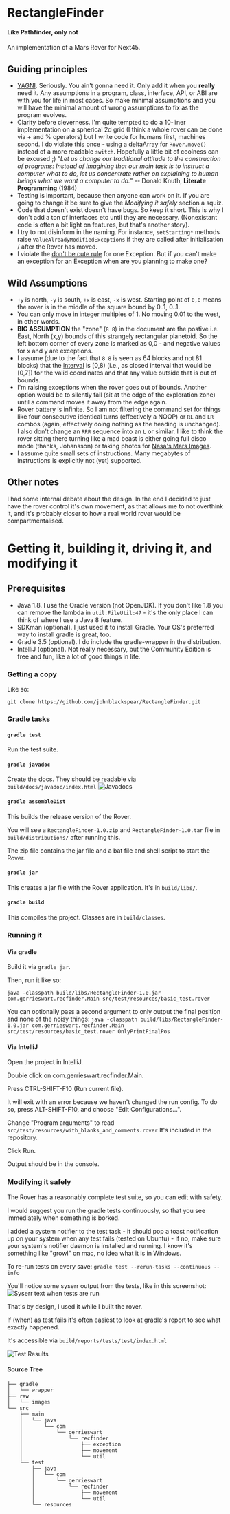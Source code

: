 # RectangleFinder

#### Like Pathfinder, only not

An implementation of a Mars Rover for Next45.

## Guiding principles
- [YAGNI]. Seriously. You ain't gonna need it. Only add it when you **really** need it. Any assumptions in a program, class, interface, API, or ABI are with you for life in most cases. So make minimal assumptions and you will have the minimal amount of wrong assumptions to fix as the program evolves.
- Clarity before cleverness. I'm quite tempted to do a 10-liner implementation on a spherical 2d grid (I think a whole rover can be done via + and % operators) but I write code for humans first, machines second. I do violate this once - using a deltaArray for `Rover.move()` instead of a more readable `switch`. Hopefully a little bit of coolness can be excused ;)
_"Let us change our traditional attitude to the construction of programs: Instead of imagining that our main task is to instruct a computer what to do, let us concentrate rather on explaining to human beings what we want a computer to do._" -- Donald Knuth, **Literate Programming** (1984)
- Testing is important, because then anyone can work on it. If you are going to change it be sure to give the _Modifying it safely_ section a squiz.
- Code that doesn't exist doesn't have bugs. So keep it short. This is why I don't add a ton of interfaces etc until they are necessary. (Nonexistant code is often a bit light on features, but that's another story).
- I try to not disinform in the naming. For instance, `setStarting*` methods raise `ValueAlreadyModifiedExceptions` if they are called after initialisation / after the Rover has moved.
- I violate the [don't be cute rule] for one Exception. But if you can't make an exception for an Exception when are you planning to make one?

## Wild Assumptions
- `+y` is north, `-y` is south, `+x` is east, `-x` is west. Starting point of `0,0` means the rover is in the middle of the square bound by 0..1, 0..1.
- You can only move in integer multiples of 1. No moving 0.01 to the west, in other words.
- **BIG ASSUMPTION** the "zone" (`8 8`) in the document are the postive i.e. East, North (x,y) bounds of this strangely rectangular planetoid. So the left bottom corner of every zone is marked as 0,0 - and negative values for x and y are exceptions.
- I assume (due to the fact that `8 8` is seen as 64 blocks and not 81 blocks) that the [interval] is [0,8) (i.e., as closed interval that would be [0,7]) for the valid coordinates and that any value outside that is out of bounds.
- I'm raising exceptions when the rover goes out of bounds. Another option would be to silently fail (sit at the edge of the exploration zone) until a command moves it away from the edge again.
- Rover battery is infinite. So I am not filtering the command set for things like four consecutive identical turns (effectively a NOOP) or `RL` and `LR` combos (again, effectively doing nothing as the heading is unchanged). I also don't change an `RRR` sequence into an `L` or similar. I like to think the rover sitting there turning like a mad beast is either going full disco mode (thanks, Johansson) or taking photos for [Nasa's Mars Images].
- I assume quite small sets of instructions. Many megabytes of instructions is explicitly not (yet) supported.


## Other notes

I had some internal debate about the design. In the end I decided to just have the rover control it's own movement, as that allows me to not overthink it, and it's probably closer to how a real world rover would be compartmentalised.


# Getting it, building it, driving it, and modifying it

## Prerequisites

- Java 1.8. I use the Oracle version (not OpenJDK). If you don't like 1.8 you can remove the lambda in `util.FileUtil:47` - it's the only place I can think of where I use a Java 8 feature.
- SDKman (optional). I just used it to install Gradle. Your OS's preferred way to install gradle is great, too.
- Gradle 3.5 (optional). I do include the gradle-wrapper in the distribution.
- IntelliJ (optional). Not really necessary, but the Community Edition is free and fun, like a lot of good things in life.


### Getting a copy

Like so:

`git clone https://github.com/johnblackspear/RectangleFinder.git`

### Gradle tasks

#### `gradle test`

Run the test suite.


#### `gradle javadoc`
Create the docs. They should be readable via `build/docs/javadoc/index.html`
![Javadocs](/raw/images/javadoc.png?raw=true "Javadocs")



#### `gradle assembleDist`
This builds the release version of the Rover.

You will see a `RectangleFinder-1.0.zip` and `RectangleFinder-1.0.tar` file in `build/distributions/` after running this.

The zip file contains the jar file and a bat file and shell script to start the Rover.

#### `gradle jar`
This creates a jar file with the Rover application. It's in `build/libs/`.

#### `gradle build`
This compiles the project. Classes are in `build/classes`.


### Running it

#### Via gradle

Build it via `gradle jar`.

Then, run it like so:

`java -classpath build/libs/RectangleFinder-1.0.jar com.gerrieswart.recfinder.Main src/test/resources/basic_test.rover`

You can optionally pass a second argument to only output the final position and none of the noisy things:
`java -classpath build/libs/RectangleFinder-1.0.jar com.gerrieswart.recfinder.Main src/test/resources/basic_test.rover OnlyPrintFinalPos`


#### Via IntelliJ

Open the project in IntelliJ.

Double click on com.gerrieswart.recfinder.Main.

Press CTRL-SHIFT-F10 (Run current file).

It will exit with an error because we haven't changed the run config. To do so, press ALT-SHIFT-F10, and choose "Edit Configurations...".

Change "Program arguments" to read `src/test/resources/with_blanks_and_comments.rover`
It's included in the repository.

Click Run.

Output should be in the console.


### Modifying it safely

The Rover has a reasonably complete test suite, so you can edit with safety.

I would suggest you run the gradle tests continuously, so that you see immediately when something is borked.

I added a system notifier to the test task - it should pop a toast notification up on your system when any test fails (tested on Ubuntu) - if no, make sure your system's notifier daemon is installed and running. I know it's something like "growl" on mac, no idea what it is in Windows.

To re-run tests on every save:
`gradle test --rerun-tasks --continuous --info`

You'll notice some syserr output from the tests, like in this screenshot:
![Syserr text when tests are run](/raw/images/test_errors.png?raw=true "syserr output on test run")

That's by design, I used it while I built the rover.

If (when) as test fails it's often easiest to look at gradle's report to see what exactly happened.

It's accessible via `build/reports/tests/test/index.html`


![Test Results](/raw/images/test_results.png?raw=true "Test Results")

#### Source Tree

```
├── gradle
│   └── wrapper
├── raw
│   └── images
└── src
    ├── main
    │   └── java
    │       └── com
    │           └── gerrieswart
    │               └── recfinder
    │                   ├── exception
    │                   ├── movement
    │                   └── util
    └── test
        ├── java
        │   └── com
        │       └── gerrieswart
        │           └── recfinder
        │               ├── movement
        │               └── util
        └── resources
```


[YAGNI]: https://martinfowler.com/bliki/Yagni.html
[Nasa's Mars Images]: https://www.nasa.gov/mission_pages/mars/images/
[interval]: https://en.wikipedia.org/wiki/ISO_31-11
[don't be cute rule]: http://www.maultech.com/chrislott/resources/cstyle/ottinger-naming.html#TOC_Too_Cute

